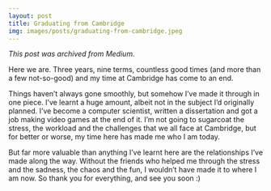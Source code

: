 ```yaml
---
layout: post
title: Graduating from Cambridge
img: images/posts/graduating-from-cambridge.jpeg
---
```


*This post was archived from Medium.*

Here we are. Three years, nine terms, countless good times (and more than a few not-so-good) and my time at Cambridge has come to an end.

Things haven’t always gone smoothly, but somehow I’ve made it through in one piece. I’ve learnt a huge amount, albeit not in the subject I’d originally planned. I’ve become a computer scientist, written a dissertation and got a job making video games at the end of it. I’m not going to sugarcoat the stress, the workload and the challenges that we all face at Cambridge, but for better or worse, my time here has made me who I am today.

But far more valuable than anything I’ve learnt here are the relationships I’ve made along the way. Without the friends who helped me through the stress and the sadness, the chaos and the fun, I wouldn’t have made it to where I am now. So thank you for everything, and see you soon :)
